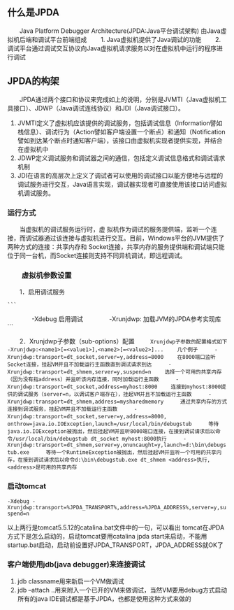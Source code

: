 ## 什么是JPDA 

　　Java Platform Debugger Architecture(JPDA:Java平台调试架构) 由Java虚拟机后端和调试平台前端组成 
　　1. Java虚拟机提供了Java调试的功能 
　　2. 调试平台通过调试交互协议向Java虚拟机请求服务以对在虚拟机中运行的程序进行调试
  
##  JPDA的构架 

　　JPDA通过两个接口和协议来完成如上的说明，分别是JVMTI（Java虚拟机工具接口）、JDWP（Java调试连线协议）和JDI（Java调试接口）。 
1. JVMTI定义了虚拟机应该提供的调试服务，包括调试信息（Information譬如栈信息）、调试行为（Action譬如客户端设置一个断点）和通知（Notification譬如到达某个断点时通知客户端），该接口由虚拟机实现者提供实现，并结合在虚拟机中 
2. JDWP定义调试服务和调试器之间的通信，包括定义调试信息格式和调试请求机制 
3. JDI在语言的高层次上定义了调试者可以使用的调试接口以能方便地与远程的调试服务进行交互，Java语言实现，调试器实现者可直接使用该接口访问虚拟机调试服务。

### 运行方式 

　　当虚拟机的调试服务运行时，虚 拟机作为调试的服务提供端，监听一个连接，而调试器通过该连接与虚拟机进行交互。目前，Windows平台的JVM提供了两种方式的连接：共享内存和 Socket连接，共享内存的服务提供端和调试端只能位于同一台机，而Socket连接则支持不同异机调试，即远程调试。

### 　　虚拟机参数设置 

　　1．启用调试服务 
  
    ```
　　　　-Xdebug 启用调试 
　　　　-Xrunjdwp:<sub-options> 加载JVM的JPDA参考实现库 
    ```
    
　　2．Xrunjdwp子参数（sub-options）配置 
　　
    ```
    Xrunjdwp子参数的配置格式如下 
　　　　-Xrunjdwp:<name1>[=<value1>],<name2>[=<value2>]...
　　几个例子 
　　-Xrunjdwp:transport=dt_socket,server=y,address=8000
　　在8000端口监听Socket连接，挂起VM并且不加载运行主函数直到调试请求到达 
　　-Xrunjdwp:transport=dt_shmem,server=y,suspend=n
　　选择一个可用的共享内存（因为没有指address）并监听该内存连接，同时加载运行主函数 
　　-Xrunjdwp:transport=dt_socket,address=myhost:8000
　　连接到myhost:8000提供的调试服务（server=n，以调试客户端存在），挂起VM并且不加载运行主函数 
　　-Xrunjdwp:transport=dt_shmem,address=mysharedmemory 
　　通过共享内存的方式连接到调试服务，挂起VM并且不加载运行主函数 
　　-Xrunjdwp:transport=dt_socket,server=y,address=8000, 
　　onthrow=java.io.IOException,launch=/usr/local/bin/debugstub 
　　等待java.io.IOException被抛出，然后挂起VM并监听8000端口连接，在接到调试请求后以命令/usr/local/bin/debugstub dt_socket myhost:8000执行 
　　-Xrunjdwp:transport=dt_shmem,server=y,onuncaught=y,launch=d:\bin\debugstub.exe 
　　等待一个RuntimeException被抛出，然后挂起VM并监听一个可用的共享内存，在接到调试请求后以命令d:\bin\debugstub.exe dt_shmem <address>执行,<address>是可用的共享内存
    ```
 ### 启动tomcat 

`-Xdebug -Xrunjdwp:transport=%JPDA_TRANSPORT%,address=%JPDA_ADDRESS%,server=y,suspend=n`

以上两行是tomcat5.5.12的catalina.bat文件中的一句，可以看出 tomcat在JPDA方式下是怎么启动的，启动tomcat要用catalina jpda start来启动，不能用startup.bat启动，启动前设置好JPDA_TRANSPORT，JPDA_ADDRESS就OK了

### 客户端使用jdb(java debugger)来连接调试

1. jdb classname用来新启一个VM做调试
2. jdb –attach ..用来附入一个已开的VM来做调试，当然VM要用debug方式启动
所有的java IDE调试都是基于JPDA，也都是使用这种方式来做的

